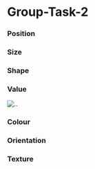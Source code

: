 # Group-Task-2

### Position

### Size

### Shape

### Value
![..](https://github.com/natasha-muromceww/Group-Task-2/blob/main/Value.png)

### Colour

### Orientation

### Texture
